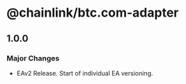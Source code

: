 # @chainlink/btc.com-adapter

## 1.0.0

### Major Changes

- EAv2 Release. Start of individual EA versioning.
